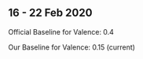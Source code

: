 
## 16 - 22 Feb 2020

Official Baseline for Valence: 0.4 

Our Baseline for Valence: 0.15 (current)
